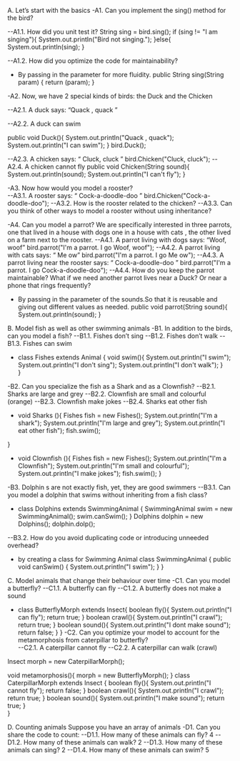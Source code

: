 A. Let’s start with the basics 
-A1. Can you implement the sing() method for the bird? 

--A1.1. How did you unit test it? 
String sing = bird.sing(); 
 if (sing != "I am singing"){
     System.out.println("Bird not singing.");
 }else{
      System.out.println(sing);
 }
 
--A1.2. How did you optimize the code for maintainability?
- By passing in the parameter for more fluidity.
public String sing(String param) {
   return (param);
 }

-A2. Now, we have 2 special kinds of birds: the Duck and the Chicken 

--A2.1. A duck says: “Quack , quack ” 

--A2.2. A duck can swim 

public void Duck(){
    System.out.println("Quack , quack"); 
    System.out.println("I can swim"); 
 }
bird.Duck();


--A2.3. A chicken says: “ Cluck, cluck ” 
bird.Chicken("Cluck, cluck");
--A2.4. A chicken cannot fly 
public void Chicken(String sound){
     System.out.println(sound); 
     System.out.println("I can't fly"); 
 }


-A3. Now how would you model a rooster?  
--A3.1. A rooster says: “ Cock-a-doodle-doo ” 
 bird.Chicken("Cock-a-doodle-doo");
--A3.2. How is the rooster related to the chicken? 
--A3.3. Can you think of other ways to model a rooster without using inheritance?



-A4. Can you model a parrot? We are specifically interested in three parrots, one that lived  in a house with dogs one in a house with cats , the other lived on a farm next to  the rooster. 
--A4.1. A parrot living with dogs says: “Woof, woof” 
 bird.parrot("I'm a parrot. I go Woof, woof");
--A4.2. A parrot living with cats says: “ Me ow” 
 bird.parrot("I'm a parrot. I go Me ow");
--A4.3. A parrot living near the rooster says: “ Cock-a-doodle-doo ” 
 bird.parrot("I'm a parrot. I go Cock-a-doodle-doo");
--A4.4. How do you keep the parrot maintainable? What if we need another parrot lives  near a Duck? Or near a phone that rings frequently? 
- By passing in the parameter of the sounds.So that it is reusable and giving out different values as needed.
public void parrot(String sound){
     System.out.println(sound); 
 }


B. Model fish as well as other swimming animals 
-B1. In addition to the birds, can you model a fish? 
 --B1.1. Fishes don’t sing 
 --B1.2. Fishes don’t walk 
 --B1.3. Fishes can swim 
 - class Fishes extends Animal { 
    void swim(){ 
     System.out.println("I swim"); 
     System.out.println("I don't sing"); 
     System.out.println("I don't walk"); 
    }   
}

-B2. Can you specialize the fish as a Shark and as a Clownfish? 
--B2.1. Sharks are large and grey 
--B2.2. Clownfish are small and colourful (orange) 
--B2.3. Clownfish make jokes 
--B2.4. Sharks eat other fish 
-  void Sharks (){
    Fishes fish = new Fishes();
    System.out.println("I'm a shark");
    System.out.println("I'm large and grey");
    System.out.println("I eat other fish");
    fish.swim();
     
 }
 - void Clownfish (){
    Fishes fish = new Fishes();
    System.out.println("I'm a Clownfish");
    System.out.println("I'm small and colourful");
    System.out.println("I make jokes");
    fish.swim();
 }
 
-B3. Dolphin s are not exactly fish, yet, they are good swimmers 
--B3.1. Can you model a dolphin that swims without inheriting from a fish class? 
- class Dolphins extends SwimmingAnimal { 
    SwimmingAnimal swim = new SwimmingAnimal();
    swim.canSwim();
}
Dolphins dolphin = new Dolphins();
dolphin.dolp();

--B3.2. How do you avoid duplicating code or introducing unneeded overhead?
- by creating a class for Swimming Animal
class SwimmingAnimal {
    public void canSwim() {
         System.out.println("I swim"); 
      }
}


C. Model animals that change their behaviour over time 
-C1. Can you model a butterfly? 
--C1.1. A butterfly can fly 
--C1.2. A butterfly does not make a sound  
-  class ButterflyMorph extends Insect{
        boolean fly(){ 
            System.out.println("I can fly");
            return true; 
        }
        boolean crawl(){ 
            System.out.println("I crawl");
            return true; 
        }
        boolean sound(){ 
            System.out.println("I dont make sound");
            return false; 
        } 
    }
-C2. Can you optimize your model to account for the metamorphosis from caterpillar to  butterfly?  
--C2.1. A caterpillar cannot fly 
--C2.2. A caterpillar can walk (crawl)  

 Insect morph = new CaterpillarMorph();

  void metamorphosis(){
      morph =  new ButterflyMorph();
  }
     class CaterpillarMorph extends Insect {
        boolean fly(){ 
            System.out.println("I cannot fly");
            return false; 
        }
        boolean crawl(){ 
            System.out.println("I crawl");
            return true; 
        }
        boolean sound(){ 
            System.out.println("I make sound");
            return true; 
        }             
    }


D. Counting animals 
Suppose you have an array of animals
-D1. Can you share the code to count: 
--D1.1. How many of these animals can fly?  4
--D1.2. How many of these animals can walk? 2
--D1.3. How many of these animals can sing? 2
--D1.4. How many of these animals can swim? 5

